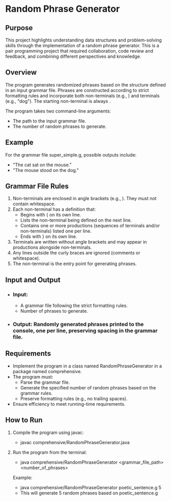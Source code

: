 # Random Phrase Generator
## Purpose
This project highlights understanding  data structures and problem-solving skills through the implementation of a random phrase generator. This is a pair programming project that required collaboration, code review and feedback, and combining different perspectives and knowledge.

## Overview
The program generates randomized phrases based on the structure defined in an input grammar file. Phrases are constructed according to strict formatting rules and incorporate both non-terminals (e.g., <noun>) and terminals (e.g., "dog"). The starting non-terminal is always <start>.

The program takes two command-line arguments:
* The path to the input grammar file.
* The number of random phrases to generate.
## Example
For the grammar file super_simple.g, possible outputs include:
* "The cat sat on the mouse."
* "The mouse stood on the dog."
## Grammar File Rules
1. Non-terminals are enclosed in angle brackets (e.g., <noun>). They must not contain whitespace.
2. Each non-terminal has a definition that:
   * Begins with { on its own line.
   * Lists the non-terminal being defined on the next line.
   * Contains one or more productions (sequences of terminals and/or non-terminals) listed one per line.
   * Ends with } on its own line.
3. Terminals are written without angle brackets and may appear in productions alongside non-terminals.
4. Any lines outside the curly braces are ignored (comments or whitespace).
5. The <start> non-terminal is the entry point for generating phrases.
## Input and Output
* ### Input:
  * A grammar file following the strict formatting rules.
  * Number of phrases to generate.
* ### Output: Randomly generated phrases printed to the console, one per line, preserving spacing in the grammar file.
## Requirements
* Implement the program in a class named RandomPhraseGenerator in a package named comprehensive.
* The program must:
  * Parse the grammar file.
  * Generate the specified number of random phrases based on the grammar rules.
  * Preserve formatting rules (e.g., no trailing spaces).
* Ensure efficiency to meet running-time requirements.
## How to Run
1. Compile the program using javac:
   * javac comprehensive/RandomPhraseGenerator.java
2. Run the program from the terminal:
   * java comprehensive/RandomPhraseGenerator <grammar_file_path> <number_of_phrases>
   
   Example:
      * java comprehensive/RandomPhraseGenerator poetic_sentence.g 5
      * This will generate 5 random phrases based on poetic_sentence.g
